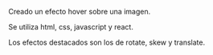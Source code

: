 Creado un efecto hover sobre una imagen.

Se utiliza html, css, javascript y react.

Los efectos destacados son los de rotate, skew y translate.